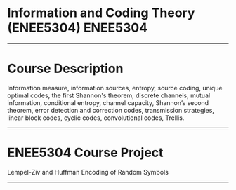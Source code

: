 # Information and Coding Theory (ENEE5304) ENEE5304 
___________________________________________________________
# Course Description
Information measure, information sources, entropy, source coding, unique optimal codes, the first Shannon's theorem, discrete channels, mutual information, conditional entropy, channel capacity, Shannon’s second theorem, error detection and correction codes, transmission strategies, linear block codes, cyclic codes, convolutional codes, Trellis.
___________________________________________________________
# ENEE5304 Course Project

Lempel-Ziv and Huffman Encoding of Random Symbols
___________________________________________________________
